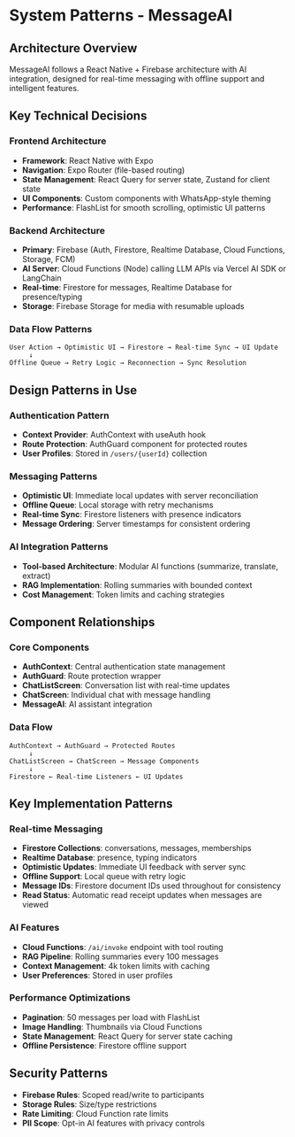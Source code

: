 # System Patterns - MessageAI

## Architecture Overview

MessageAI follows a React Native + Firebase architecture with AI integration, designed for real-time messaging with offline support and intelligent features.

## Key Technical Decisions

### Frontend Architecture

- **Framework**: React Native with Expo
- **Navigation**: Expo Router (file-based routing)
- **State Management**: React Query for server state, Zustand for client state
- **UI Components**: Custom components with WhatsApp-style theming
- **Performance**: FlashList for smooth scrolling, optimistic UI patterns

### Backend Architecture

- **Primary**: Firebase (Auth, Firestore, Realtime Database, Cloud Functions, Storage, FCM)
- **AI Server**: Cloud Functions (Node) calling LLM APIs via Vercel AI SDK or LangChain
- **Real-time**: Firestore for messages, Realtime Database for presence/typing
- **Storage**: Firebase Storage for media with resumable uploads

### Data Flow Patterns

```
User Action → Optimistic UI → Firestore → Real-time Sync → UI Update
     ↓
Offline Queue → Retry Logic → Reconnection → Sync Resolution
```

## Design Patterns in Use

### Authentication Pattern

- **Context Provider**: AuthContext with useAuth hook
- **Route Protection**: AuthGuard component for protected routes
- **User Profiles**: Stored in `/users/{userId}` collection

### Messaging Patterns

- **Optimistic UI**: Immediate local updates with server reconciliation
- **Offline Queue**: Local storage with retry mechanisms
- **Real-time Sync**: Firestore listeners with presence indicators
- **Message Ordering**: Server timestamps for consistent ordering

### AI Integration Patterns

- **Tool-based Architecture**: Modular AI functions (summarize, translate, extract)
- **RAG Implementation**: Rolling summaries with bounded context
- **Cost Management**: Token limits and caching strategies

## Component Relationships

### Core Components

- **AuthContext**: Central authentication state management
- **AuthGuard**: Route protection wrapper
- **ChatListScreen**: Conversation list with real-time updates
- **ChatScreen**: Individual chat with message handling
- **MessageAI**: AI assistant integration

### Data Flow

```
AuthContext → AuthGuard → Protected Routes
     ↓
ChatListScreen → ChatScreen → Message Components
     ↓
Firestore ← Real-time Listeners ← UI Updates
```

## Key Implementation Patterns

### Real-time Messaging

- **Firestore Collections**: conversations, messages, memberships
- **Realtime Database**: presence, typing indicators
- **Optimistic Updates**: Immediate UI feedback with server sync
- **Offline Support**: Local queue with retry logic
- **Message IDs**: Firestore document IDs used throughout for consistency
- **Read Status**: Automatic read receipt updates when messages are viewed

### AI Features

- **Cloud Functions**: `/ai/invoke` endpoint with tool routing
- **RAG Pipeline**: Rolling summaries every 100 messages
- **Context Management**: 4k token limits with caching
- **User Preferences**: Stored in user profiles

### Performance Optimizations

- **Pagination**: 50 messages per load with FlashList
- **Image Handling**: Thumbnails via Cloud Functions
- **State Management**: React Query for server state caching
- **Offline Persistence**: Firestore offline support

## Security Patterns

- **Firebase Rules**: Scoped read/write to participants
- **Storage Rules**: Size/type restrictions
- **Rate Limiting**: Cloud Function rate limits
- **PII Scope**: Opt-in AI features with privacy controls
